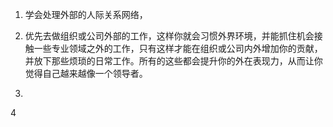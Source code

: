 <!--
 * @Author: DuYa
 * @LastEditors: DuYa
 -->
<!-- 能力陷阱 -->

1. 学会处理外部的人际关系网络，

2. 优先去做组织或公司外部的工作，这样你就会习惯外界环境，并能抓住机会接触一些专业领域之外的工作，只有这样才能在组织或公司内外增加你的贡献，并放下那些烦琐的日常工作。所有的这些都会提升你的外在表现力，从而让你觉得自己越来越像一个领导者。

3.

4
